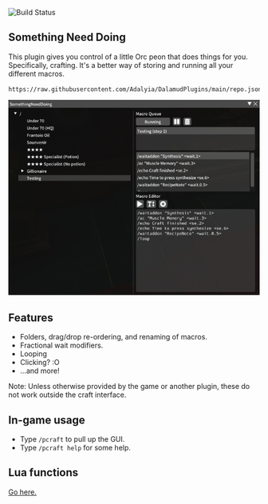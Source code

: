 ![Build Status](https://github.com/Adalyia/SomethingNeedDoing/actions/workflows/build.yml/badge.svg)

## Something Need Doing

This plugin gives you control of a little Orc peon that does things for you. 
Specifically, crafting. 
It's a better way of storing and running all your different macros.

    https://raw.githubusercontent.com/Adalyia/DalamudPlugins/main/repo.json

![](https://github.com/Adalyia/SomethingNeedDoing/raw/master/res/game.png)

## Features
- Folders, drag/drop re-ordering, and renaming of macros.
- Fractional wait modifiers.
- Looping
- Clicking? :O
- ...and more!

Note: Unless otherwise provided by the game or another plugin, these do not work outside the craft interface.

## In-game usage
* Type `/pcraft` to pull up the GUI.
* Type `/pcraft help` for some help.

## Lua functions
[Go here.](https://github.com/Adalyia/SomethingNeedDoing/blob/master/SomethingNeedDoing/Misc/ICommandInterface.cs)
